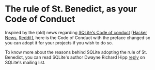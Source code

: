 # The rule of St. Benedict, as your Code of Conduct 
Inspired by the (old) news regarding [SQLite's Code of conduct](https://sqlite.org/codeofconduct.html) [[Hacker News](https://news.ycombinator.com/item?id=18273530), [Reddit](https://www.reddit.com/r/programming/comments/9qedai/sqlite_adopts_new_code_of_conduct/)], here is the Code of Conduct with the preface changed so you can adopt it for your projects if you wish to do so.

To know more about the reasons behind SQLite adopting the rule of St. Benedict, you can read SQLite's author Dwayne Richard Hipp [reply](http://sqlite.1065341.n5.nabble.com/Regarding-CoC-td104277.html#a104336) on SQLite's mailing list.
